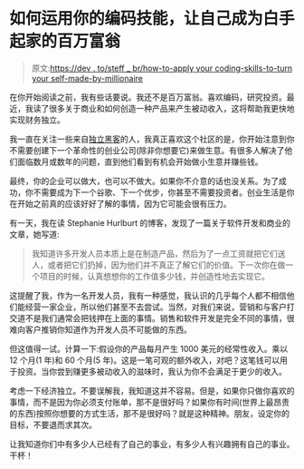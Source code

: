 # 如何运用你的编码技能，让自己成为白手起家的百万富翁

> 原文:[https://dev . to/steff _ br/how-to-apply your coding-skills-to-turn your self-made-by-millionaire](https://dev.to/steff_br/how-to-apply-your-coding-skills-to-turn-yourself-into-a-self-made-millionaire)

在你开始阅读之前，我有些话要说。我还不是百万富翁。喜欢编码，研究投资。最近，我读了很多关于商业和如何创造一种产品来产生被动收入，这将帮助我更快地实现财务独立。

我一直在关注一些来自[独立黑客](https://www.indiehackers.com)的人，我真正喜欢这个社区的是，你开始注意到你不需要创建下一个革命性的创业公司(除非你想要它)来做生意。有很多人解决了他们面临数月或数年的问题，直到他们看到有机会开始做小生意并赚些钱。

最终，你的企业可以做大，也可以不做大。如果你不介意的话也没关系。为了成功，你不需要成为下一个谷歌、下一个优步，你甚至不需要投资者。创业生活是你在开始之前真的应该好好了解的事情，因为它可能会很有压力。

有一天，我在读 Stephanie Hurlburt 的博客，发现了一篇关于软件开发和商业的文章，她写道:

> 我知道许多开发人员本质上是在制造产品，然后为了一点工资就把它们送人，或者把它们扔掉，因为他们并不真正了解它们的价值。下一次你在做一个项目的时候，认真想想你的工作值多少钱，并创造性地去实现它。

这提醒了我，作为一名开发人员，我有一种感觉，我认识的几乎每个人都不相信他们能经营一家企业，所以他们甚至不去尝试。当然，对我们来说，营销和与客户打交道不是我们通常会把钱押在上面的事情。销售和软件开发是完全不同的事情，很难向客户推销你知道作为开发人员不可能做的东西。

但这值得一试。计算一下:假设你的产品每月产生 1000 美元的经常性收入。乘以 12 个月(1 年)和 60 个月(5 年)。这是一笔可观的额外收入，对吧？这笔钱可以用于投资。当你尝到赚更多被动收入的滋味时，我认为你不会满足于更少的收入。

考虑一下经济独立。不要误解我，我知道这并不容易。但是，如果你只做你喜欢的事情，而不是因为你必须支付账单，那不是很好吗？如果你有时间(世界上最昂贵的东西)按照你想要的方式生活，那不是很好吗？就是这种精神。朋友，设定你的目标，不要退而求其次。

让我知道你们中有多少人已经有了自己的事业，有多少人有兴趣拥有自己的事业。干杯！